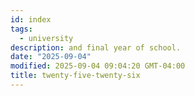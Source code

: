 ```yaml
---
id: index
tags:
  - university
description: and final year of school.
date: "2025-09-04"
modified: 2025-09-04 09:04:20 GMT-04:00
title: twenty-five-twenty-six
---
```


